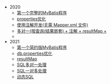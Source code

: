 - 2020
	- [第一个完整的MyBatis程序](Mybatis_01)
	- [properties优化](Mybatis_02)
	- [使用注解开发(无需 Mapper.xml 文件)](Mybatis_03)
	- [多对一(按查询/结果嵌套) + 注解 + resultMap + ](Mybatis_04)
	- [](Mybatis_05)
- 2021
	- [第一个简约版MyBatis程序](MyBatis_2021_01)
	- [db.properties优化](MyBatis_2021_02)
	- [resultMap](MyBatis_2021_03)
	- [SQL多对一处理](MyBatis_2021_04)
	- [SQL一对多处理](MyBatis_2021_05)
	- [动态SQL](MyBatis_2021_08)